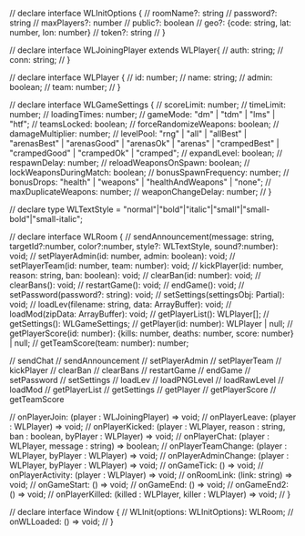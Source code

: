 // declare interface WLInitOptions {
//     roomName?: string
//     password?: string
//     maxPlayers?: number
//     public?: boolean
//     geo?: {code: string, lat: number, lon: number}
//     token?: string
// }

// declare interface WLJoiningPlayer extends WLPlayer{
//     auth: string;
//     conn: string;
// }

// declare interface WLPlayer {
//     id: number;
//     name: string;
//     admin: boolean;
//     team: number;
// }

// declare interface WLGameSettings {
//     scoreLimit: number;
//     timeLimit: number;
//     loadingTimes: number;
//     gameMode: "dm" | "tdm" | "lms" | "htf";
//     teamsLocked: boolean;
//     forceRandomizeWeapons: boolean;
//     damageMultiplier: number;
//     levelPool: "rng" | "all" | "allBest" | "arenasBest" | "arenasGood" | "arenasOk" | "arenas" | "crampedBest" | "crampedGood" | "crampedOk" | "cramped";
//     expandLevel: boolean;
//     respawnDelay: number;
//     reloadWeaponsOnSpawn: boolean;
//     lockWeaponsDuringMatch: boolean;
//     bonusSpawnFrequency: number;
//     bonusDrops: "health" | "weapons" | "healthAndWeapons" | "none";
//     maxDuplicateWeapons: number;
//     weaponChangeDelay: number;
// }

// declare type WLTextStyle = "normal"|"bold"|"italic"|"small"|"small-bold"|"small-italic";

// declare interface WLRoom {
//     sendAnnouncement(message: string, targetId?:number, color?:number, style?: WLTextStyle, sound?:number): void;
//     setPlayerAdmin(id: number, admin: boolean): void;
//     setPlayerTeam(id: number, team: number): void;
//     kickPlayer(id: number, reason: string, ban: boolean): void;
//     clearBan(id: number): void;
//     clearBans(): void;
//     restartGame(): void;
//     endGame(): void;
//     setPassword(password?: string): void;
//     setSettings(settingsObj: Partial<WLGameSettings>): void;
//     loadLev(filename: string, data: ArrayBuffer): void;
//     loadMod(zipData: ArrayBuffer): void;
//     getPlayerList(): WLPlayer[];
//     getSettings(): WLGameSettings;
//     getPlayer(id: number): WLPlayer | null;
//     getPlayerScore(id: number): {kills: number, deaths: number, score: number} | null;
//     getTeamScore(team: number): number;


// sendChat
// sendAnnouncement
// setPlayerAdmin
// setPlayerTeam
// kickPlayer
// clearBan
// clearBans
// restartGame
// endGame
// setPassword
// setSettings
// loadLev
// loadPNGLevel
// loadRawLevel
// loadMod
// getPlayerList
// getSettings
// getPlayer
// getPlayerScore
// getTeamScore

//     onPlayerJoin: (player : WLJoiningPlayer) => void;
//     onPlayerLeave: (player : WLPlayer) => void;
//     onPlayerKicked: (player : WLPlayer, reason : string, ban : boolean, byPlayer : WLPlayer) => void;
//     onPlayerChat: (player : WLPlayer, message : string) => boolean;
//     onPlayerTeamChange: (player : WLPlayer, byPlayer : WLPlayer) => void;
//     onPlayerAdminChange: (player : WLPlayer, byPlayer : WLPlayer) => void;
//     onGameTick: () => void;
//     onPlayerActivity: (player : WLPlayer) => void;
//     onRoomLink: (link: string) => void;
//     onGameStart: () => void;
//     onGameEnd: () => void;
//     onGameEnd2: () => void;
//     onPlayerKilled: (killed : WLPlayer, killer : WLPlayer) => void;
// }

// declare interface Window {
//     WLInit(options: WLInitOptions): WLRoom;
//     onWLLoaded: () => void;
// }
